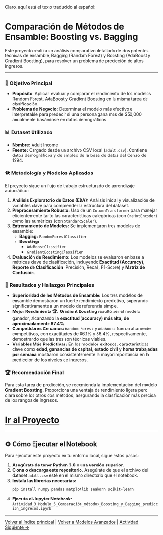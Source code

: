 Claro, aquí está el texto traducido al español:

# Comparación de Métodos de Ensamble: Boosting vs. Bagging

Este proyecto realiza un análisis comparativo detallado de dos potentes técnicas de ensamble, Bagging (Random Forest) y Boosting (AdaBoost y Gradient Boosting), para resolver un problema de predicción de altos ingresos.

-----

### 🎯 **Objetivo Principal**

  - **Propósito:** Aplicar, evaluar y comparar el rendimiento de los modelos Random Forest, AdaBoost y Gradient Boosting en la misma tarea de clasificación.
  - **Problema de Negocio:** Determinar el modelo más efectivo e interpretable para predecir si una persona gana más de $50,000 anualmente basándose en datos demográficos.

### 📊 **Dataset Utilizado**

  - **Nombre:** Adult Income
  - **Fuente:** Cargado desde un archivo CSV local (`adult.csv`). Contiene datos demográficos y de empleo de la base de datos del Censo de 1994.

### 🛠️ **Metodología y Modelos Aplicados**

El proyecto sigue un flujo de trabajo estructurado de aprendizaje automático:

1.  **Análisis Exploratorio de Datos (EDA):** Análisis inicial y visualización de variables clave para comprender la estructura del dataset.
2.  **Preprocesamiento Robusto:** Uso de un `ColumnTransformer` para manejar eficientemente tanto las características categóricas (con `OneHotEncoder`) como las numéricas (con `StandardScaler`).
3.  **Entrenamiento de Modelos:** Se implementaron tres modelos de ensamble:
      - **Bagging:** `RandomForestClassifier`
      - **Boosting:**
          - `AdaBoostClassifier`
          - `GradientBoostingClassifier`
4.  **Evaluación de Rendimiento:** Los modelos se evaluaron en base a métricas clave de clasificación, incluyendo **Exactitud (Accuracy)**, **Reporte de Clasificación** (Precisión, Recall, F1-Score) y **Matriz de Confusión**.

### 🚀 **Resultados y Hallazgos Principales**

  - **Superioridad de los Métodos de Ensamble:** Los tres modelos de ensamble demostraron un fuerte rendimiento predictivo, superando significativamente a un modelo de referencia simple.
  - **Mejor Rendimiento 🏆:** **Gradient Boosting** resultó ser el modelo ganador, alcanzando la **exactitud (accuracy) más alta, de aproximadamente 87.4%**.
  - **Competidores Cercanos:** `Random Forest` y `AdaBoost` fueron altamente competitivos, con exactitudes de 86.1% y 86.4%, respectivamente, demostrando que las tres son técnicas viables.
  - **Variables Más Predictivas:** En los modelos exitosos, características clave como **edad**, **ganancias de capital**, **estado civil** y **horas trabajadas por semana** mostraron consistentemente la mayor importancia en la predicción de los niveles de ingresos.

### 🏆 **Recomendación Final**

Para esta tarea de predicción, se recomienda la implementación del modelo **Gradient Boosting**. Proporciona una ventaja de rendimiento ligera pero clara sobre los otros dos métodos, asegurando la clasificación más precisa de los rangos de ingresos.

# [**Ir al Proyecto**](../Actividad_2_Comparativa_Regresion/Actividad_3_Boosting_Bagging/Actividad_3_Modulo_5_Comparación_métodos_Boosting_y_Bagging_predicción_ingresos.ipynb)

-----

## ⚙️ **Cómo Ejecutar el Notebook**

Para ejecutar este proyecto en tu entorno local, sigue estos pasos:

1.  **Asegúrate de tener Python 3.8 o una versión superior.**
2.  **Clona o descarga este repositorio.** Asegúrate de que el archivo del dataset `adult.csv` esté en el mismo directorio que el notebook.
3.  **Instala las librerías necesarias:**
    ```bash
    pip install numpy pandas matplotlib seaborn scikit-learn
    ```
4.  **Ejecuta el Jupyter Notebook:**
    `Actividad_3_Modulo_5_Comparación_métodos_Boosting_y_Bagging_predicción_ingresos.ipynb`

---

[Volver al índice principal](../../README.md) | [Volver a Modelos Avanzados](../README.md) | [Actividad Siguiente →](../Actividad_4_Validacion_Cruzada/README.md)
